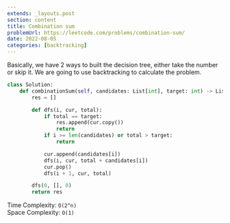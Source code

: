 ```yaml
---
extends: _layouts.post
section: content
title: Combination sum
problemUrl: https://leetcode.com/problems/combination-sum/
date: 2022-08-05
categories: [backtracking]
---
```


Basically, we have 2 ways to built the decision tree, either take the number or skip it. We are going to use backtracking to calculate the problem.

```python
class Solution:
    def combinationSum(self, candidates: List[int], target: int) -> List[List[int]]:
        res = []

        def dfs(i, cur, total):
            if total == target:
                res.append(cur.copy())
                return
            if i >= len(candidates) or total > target:
                return

            cur.append(candidates[i])
            dfs(i, cur, total + candidates[i])
            cur.pop()
            dfs(i + 1, cur, total)

        dfs(0, [], 0)
        return res
```

Time Complexity: `O(2^n)` <br/>
Space Complexity: `O(1)`